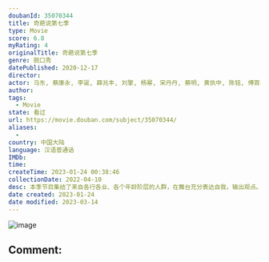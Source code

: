 ```yaml
---
doubanId: 35070344
title: 奇葩说第七季
type: Movie
score: 6.8
myRating: 4
originalTitle: 奇葩说第七季
genre: 脱口秀
datePublished: 2020-12-17
director: 
actor: 马东, 蔡康永, 李诞, 薛兆丰, 刘擎, 杨幂, 宋丹丹, 蔡明, 黄执中, 陈铭, 傅首尔, 颜如晶, 熊浩, 许吉如, 臧鸿飞, 大王, 姜思达, 肖骁, 史航, 王菊, 乃万, 上官喜爱, 杨天真, 王小川, 胡可, 谢楠, 春晓, 小鹿, 李想, 金靖, 岳岳, 庞宽, 姜振宇, 程璐, 赵英男, 马剑越, 李佳洁, 诺拉, 毛冬, 陈近南, 刘胜瑛, 欧阳超, 大张伟, 张踩铃, 陈怡馨, 冉高鸣, 席瑞
author: 
tags:
  - Movie
state: 看过
url: https://movie.douban.com/subject/35070344/
aliases:
  - 
country: 中国大陆
language: 汉语普通话
IMDb: 
time: 
createTime: 2023-01-24 00:38:46
collectionDate: 2022-04-10
desc: 本季节目集结了来自各行各业、各个年龄阶层的人群，在舞台充分表达自我，输出观点。节目沿用“辩论”的基本形式，针对大众生活中真实关心的社会问题进行充分讨论、勇敢阐述，将为观众呈现更多元包容的思辨内容，打造...
date created: 2023-01-24
date modified: 2023-03-14
---
```


![image](p2628788237.jpg)

Comment:
---
